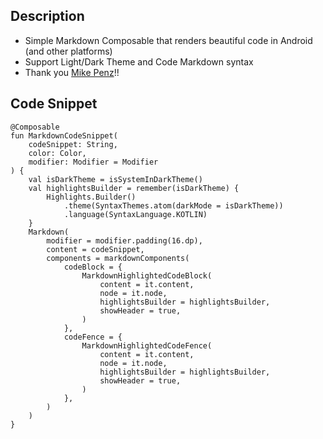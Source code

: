 ## Description

- Simple Markdown Composable that renders beautiful code in Android (and other platforms)
- Support Light/Dark Theme and Code Markdown syntax
- Thank you [Mike Penz](https://github.com/mikepenz/multiplatform-markdown-renderer)!!

## Code Snippet

```
@Composable
fun MarkdownCodeSnippet(
    codeSnippet: String,
    color: Color,
    modifier: Modifier = Modifier
) {
    val isDarkTheme = isSystemInDarkTheme()
    val highlightsBuilder = remember(isDarkTheme) {
        Highlights.Builder()
            .theme(SyntaxThemes.atom(darkMode = isDarkTheme))
            .language(SyntaxLanguage.KOTLIN)
    }
    Markdown(
        modifier = modifier.padding(16.dp),
        content = codeSnippet,
        components = markdownComponents(
            codeBlock = {
                MarkdownHighlightedCodeBlock(
                    content = it.content,
                    node = it.node,
                    highlightsBuilder = highlightsBuilder,
                    showHeader = true, 
                )
            },
            codeFence = {
                MarkdownHighlightedCodeFence(
                    content = it.content,
                    node = it.node,
                    highlightsBuilder = highlightsBuilder,
                    showHeader = true,
                )
            },
        )
    )
}
```